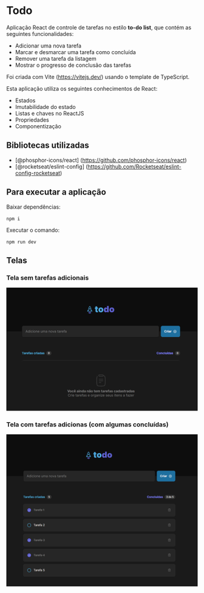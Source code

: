 # Todo

Aplicação React de controle de tarefas no estilo **to-do list**, que contém as seguintes funcionalidades:

- Adicionar uma nova tarefa
- Marcar e desmarcar uma tarefa como concluída
- Remover uma tarefa da listagem
- Mostrar o progresso de conclusão das tarefas

Foi criada com Vite (https://vitejs.dev/) usando o template de TypeScript.

Esta aplicação utiliza os seguintes conhecimentos de React:

- Estados
- Imutabilidade do estado
- Listas e chaves no ReactJS
- Propriedades
- Componentização

## Bibliotecas utilizadas

- [@phosphor-icons/react] (https://github.com/phosphor-icons/react)
- [@rocketseat/eslint-config] (https://github.com/Rocketseat/eslint-config-rocketseat)

## Para executar a aplicação

Baixar dependências:

```shell
npm i
```

Executar o comando:

```shell
npm run dev
```

## Telas

### Tela sem tarefas adicionais

![alt text](prints/screen_without_items.png)

### Tela com tarefas adicionas (com algumas concluídas)

![alt text](prints/screen_with_items.png)
